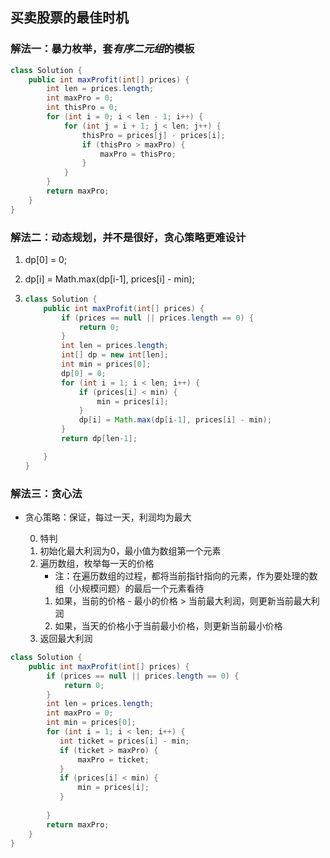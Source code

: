 ##  买卖股票的最佳时机

### 解法一：暴力枚举，套*有序二元组*的模板

~~~java
class Solution {
    public int maxProfit(int[] prices) {
        int len = prices.length;
        int maxPro = 0;
        int thisPro = 0;
        for (int i = 0; i < len - 1; i++) {
            for (int j = i + 1; j < len; j++) {
                thisPro = prices[j] - prices[i];
                if (thisPro > maxPro) {
                    maxPro = thisPro;
                }
            }
        }
        return maxPro;
    }
}
~~~

### 解法二：动态规划，并不是很好，贪心策略更难设计

1. dp[0] = 0;

2. dp[i] = Math.max(dp[i-1], prices[i] - min);

3. ~~~java
   class Solution {
       public int maxProfit(int[] prices) {
           if (prices == null || prices.length == 0) {
               return 0;
           }
           int len = prices.length;
           int[] dp = new int[len];
           int min = prices[0];
           dp[0] = 0;
           for (int i = 1; i < len; i++) {
               if (prices[i] < min) {
                   min = prices[i];
               }
               dp[i] = Math.max(dp[i-1], prices[i] - min);
           }
           return dp[len-1];
   
       }
   }
   ~~~


### 解法三：贪心法

* 贪心策略：保证，每过一天，利润均为最大

    0. 特判
    1. 初始化最大利润为0，最小值为数组第一个元素
    2. 遍历数组，枚举每一天的价格
        * 注：在遍历数组的过程，都将当前指针指向的元素，作为要处理的数组（小规模问题）的最后一个元素看待
        1. 如果，当前的价格 - 最小的价格 > 当前最大利润，则更新当前最大利润
        2. 如果，当天的价格小于当前最小价格，则更新当前最小价格      
    3. 返回最大利润
        

~~~java
class Solution {
    public int maxProfit(int[] prices) {
        if (prices == null || prices.length == 0) {
            return 0;
        }
        int len = prices.length;
        int maxPro = 0;
        int min = prices[0];
        for (int i = 1; i < len; i++) {
           int ticket = prices[i] - min;         
           if (ticket > maxPro) {
               maxPro = ticket;
           }
           if (prices[i] < min) {
               min = prices[i];
           }
            
        }
        return maxPro;
    }
}
~~~

